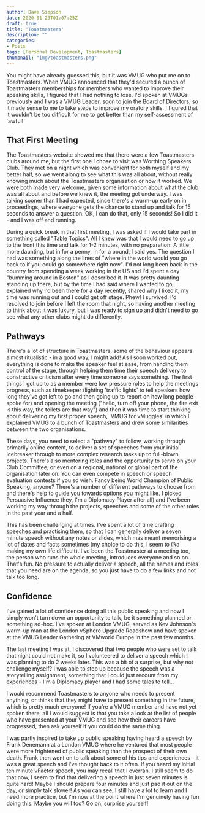 ```yaml
---
author: Dave Simpson
date: 2020-01-23T01:07:25Z
draft: true
title: 'Toastmasters'
description: ""
categories:
- Posts
tags: [Personal Development, Toastmasters]
thumbnail: "img/toastmasters.png"
---
```

You might have already guessed this, but it was VMUG who put me on to Toastmasters. When VMUG announced that they'd secured a bunch of Toastmasters memberships for members who wanted to improve their speaking skills, I figured that I had nothing to lose. I'd spoken at VMUGs previously and I was a VMUG Leader, soon to join the Board of Directors, so it made sense to me to take steps to improve my oratory skills. I figured that it wouldn't be too difficult for me to get better than my self-assessment of 'awful!'

## That First Meeting ##
The Toastmasters website showed me that there were a few Toastmasters clubs around me, but the first one I chose to visit was Worthing Speakers Club. They met on a night which was convenient for both myself and my better half, so we went along to see what this was all about, without really knowing much about the Toastmasters organisation or how it worked. We were both made very welcome, given some information about what the club was all about and before we knew it, the meeting got underway. I was talking sooner than I had expected, since there's a warm-up early on in proceedings, where everyone gets the chance to stand up and talk for 15 seconds to answer a question. OK, I can do that, only 15 seconds! So I did it - and I was off and running. 

During a quick break in that first meeting, I was asked if I would take part in something called "Table Topics". All I knew was that I would need to go up to the front this time and talk for 1-2 minutes, with no preparation. A little more daunting, but in for a penny, in for a pound, I said yes. The question I had was something along the lines of "where in the world would you go back to if you could go somewhere right now". I'd not long been back in the country from spending a week working in the US and I'd spent a day "bumming around in Boston" as I described it. It was pretty daunting standing up there, but by the time I had said where I wanted to go, explained why I'd been there for a day recently, shared why I liked it, my time was running out and I could get off stage. Phew! I survived. I'd resolved to join before I left the room that night, so having another meeting to think about it was luxury, but I was ready to sign up and didn't need to go see what any other clubs might do differently.

## Pathways ##
There's a lot of structure in Toastmasters, some of the behaviour appears almost ritualistic - in a good way, I might add! As I soon worked out, everything is done to make the speaker feel at ease, from handing them control of the stage, through helping them time their speech delivery to constructive criticism after every time someone says something. The first things I got up to as a member were low pressure roles to help the meetings progress, such as timekeeper (lighting 'traffic lights' to tell speakers how long they've got left to go and then going up to report on how long people spoke for) and opening the meeting ("hello, turn off your phone, the fire exit is this way, the toilets are that way")  and then it was time to start thinking about delivering my first proper speech, 'VMUG for vMuggles' in which I explained VMUG to a bunch of Toastmasters and drew some similarities between the two organisations.

These days, you need to select a "pathway" to follow, working through primarily online content, to deliver a set of speeches from your initial Icebreaker through to more complex research tasks up to full-blown projects. There's also mentoring roles and the opportunity to serve on your Club Committee, or even on a regional, national or global part of the organisation later on. You can even compete in speech or speech evaluation contests if you so wish. Fancy being World Champion of Public Speaking, anyone? There's a number of different pathways to choose from and there's help to guide you towards options you might like. I picked Persuasive Influence (hey, I'm a Diplomacy Player after all) and I've been working my way through the projects, speeches and some of the other roles in the past year and a half.

This has been challenging at times. I've spent a lot of time crafting speeches and practising them, so that I can generally deliver a seven minute speech without any notes or slides, which mas meant memorising a lot of dates and facts sometimes (my choice to do this, I seem to *like* making my own life difficult). I've been the Toastmaster at a meeting too, the person who runs the whole meeting, introduces everyone and so on. That's fun. No pressure to actually deliver a speech, all the names and roles that you need are on the agenda, so you just have to do a few links and not talk too long. 

## Confidence ##
I've gained a lot of confidence doing all this public speaking and now I simply won't turn down an opportunity to talk, be it something planned or something ad-hoc. I've spoken at London VMUG, served as Kev Johnson's warm-up man at the London vSphere Upgrade Roadshow and have spoken at the VMUG Leader Gathering at VMworld Europe in the past few months.

The last meeting I was at, I discovered that two people who were set to talk that night could not make it, so I volunteered to deliver a speech which I was planning to do 2 weeks later. This was a bit of a surprise, but why not challenge myself? I was able to step up because the speech was a storytelling assignment, something that I could just recount from my experiences - I'm a Diplomacy player and I had some tales to tell... 

I would recommend Toastmasters to anyone who needs to present anything, or thinks that they might have to present something in the future, which is pretty much everyone! If you're a VMUG member and have not yet spoken there, all I would suggest is that you take a look at the list of people who have presented at your VMUG and see how their careers have progressed, then ask yourself if you could do the same thing.

I was partly inspired to take up public speaking having heard a speech by Frank Denemann at a London VMUG where he ventured that most people were more frightened of public speaking than the prospect of their own death. Frank then went on to talk about some of his tips and experiences - it was a great speech and I've thought back to it often. If you heard my initial ten minute vFactor speech, you may recall that I overran. I still seem to do that now, I seem to find that delivering a speech in just seven minutes is quite hard! Maybe I should prepare four minutes and just pad it out on the day, or simply talk slower! As you can see, I still have a lot to learn and I need more practice, but I'm now at the point where I'm genuinely having fun doing this. Maybe you will too? Go on, surprise yourself!